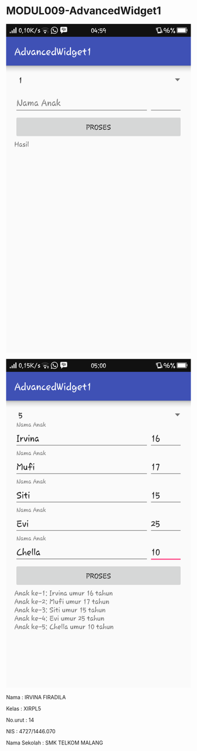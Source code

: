 # MODUL009-AdvancedWidget1


![Screenshot_2016-09-26-04-59-23-416](https://github.com/irvinafiradila/MODUL009-AdvancedWidget1/blob/master/Screenshot_2016-09-26-04-59-23-416.png)

![Screenshot_2016-09-26-05-00-07-640](https://github.com/irvinafiradila/MODUL009-AdvancedWidget1/blob/master/Screenshot_2016-09-26-05-00-07-640.png)

Nama            : IRVINA FIRADILA

Kelas           : XIRPL5

No.urut         : 14

NIS             : 4727/1446.070

Nama Sekolah    : SMK TELKOM MALANG

